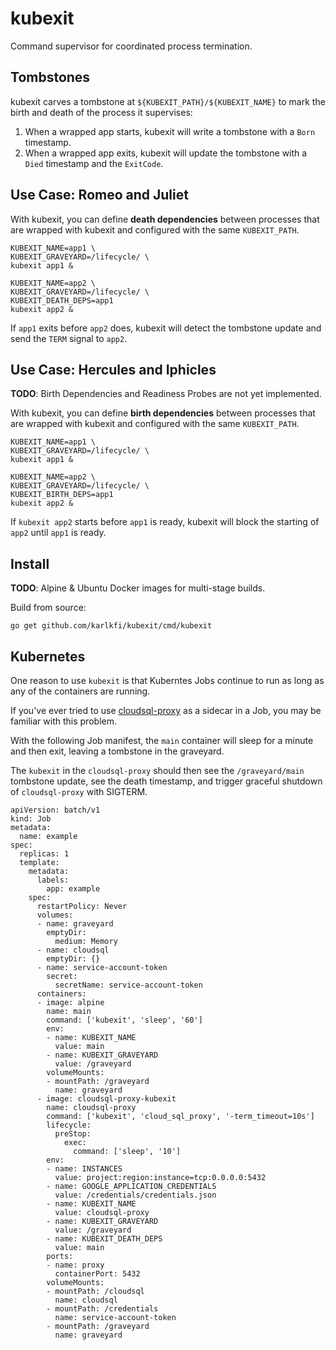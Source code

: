 # kubexit
Command supervisor for coordinated process termination.

## Tombstones

kubexit carves a tombstone at `${KUBEXIT_PATH}/${KUBEXIT_NAME}` to mark the birth and death of the process it supervises:

1. When a wrapped app starts, kubexit will write a tombstone with a `Born` timestamp.
1. When a wrapped app exits, kubexit will update the tombstone with a `Died` timestamp and the `ExitCode`.

## Use Case: Romeo and Juliet

With kubexit, you can define **death dependencies** between processes that are wrapped with kubexit and configured with the same `KUBEXIT_PATH`.

```
KUBEXIT_NAME=app1 \
KUBEXIT_GRAVEYARD=/lifecycle/ \
kubexit app1 &

KUBEXIT_NAME=app2 \
KUBEXIT_GRAVEYARD=/lifecycle/ \
KUBEXIT_DEATH_DEPS=app1
kubexit app2 &
```

If `app1` exits before `app2` does, kubexit will detect the tombstone update and send the `TERM` signal to `app2`.

## Use Case: Hercules and Iphicles

**TODO**: Birth Dependencies and Readiness Probes are not yet implemented.

With kubexit, you can define **birth dependencies** between processes that are wrapped with kubexit and configured with the same `KUBEXIT_PATH`.

```
KUBEXIT_NAME=app1 \
KUBEXIT_GRAVEYARD=/lifecycle/ \
kubexit app1 &

KUBEXIT_NAME=app2 \
KUBEXIT_GRAVEYARD=/lifecycle/ \
KUBEXIT_BIRTH_DEPS=app1
kubexit app2 &
```

If `kubexit app2` starts before `app1` is ready, kubexit will block the starting of `app2` until `app1` is ready.

## Install

**TODO**: Alpine & Ubuntu Docker images for multi-stage builds.

Build from source:

```
go get github.com/karlkfi/kubexit/cmd/kubexit
```

## Kubernetes

One reason to use `kubexit` is that Kuberntes Jobs continue to run as long as any of the containers are running.

If you've ever tried to use [cloudsql-proxy](https://github.com/GoogleCloudPlatform/cloudsql-proxy) as a sidecar in a Job, you may be familiar with this problem.

With the following Job manifest, the `main` container will sleep for a minute and then exit, leaving a tombstone in the graveyard.

The `kubexit` in the `cloudsql-proxy` should then see the `/graveyard/main` tombstone update, see the death timestamp, and trigger graceful shutdown of `cloudsql-proxy` with SIGTERM.

```
apiVersion: batch/v1
kind: Job
metadata:
  name: example
spec:
  replicas: 1
  template:
    metadata:
      labels:
        app: example
    spec:
      restartPolicy: Never
      volumes:
      - name: graveyard
        emptyDir:
          medium: Memory
      - name: cloudsql
        emptyDir: {}
      - name: service-account-token
        secret:
          secretName: service-account-token
      containers:
      - image: alpine
        name: main
        command: ['kubexit', 'sleep', '60']
        env:
        - name: KUBEXIT_NAME
          value: main
        - name: KUBEXIT_GRAVEYARD
          value: /graveyard
        volumeMounts:
        - mountPath: /graveyard
          name: graveyard
      - image: cloudsql-proxy-kubexit
        name: cloudsql-proxy
        command: ['kubexit', 'cloud_sql_proxy', '-term_timeout=10s']
        lifecycle:
          preStop:
            exec:
              command: ['sleep', '10']
        env:
        - name: INSTANCES
          value: project:region:instance=tcp:0.0.0.0:5432
        - name: GOOGLE_APPLICATION_CREDENTIALS
          value: /credentials/credentials.json
        - name: KUBEXIT_NAME
          value: cloudsql-proxy
        - name: KUBEXIT_GRAVEYARD
          value: /graveyard
        - name: KUBEXIT_DEATH_DEPS
          value: main
        ports:
        - name: proxy
          containerPort: 5432
        volumeMounts:
        - mountPath: /cloudsql
          name: cloudsql
        - mountPath: /credentials
          name: service-account-token
        - mountPath: /graveyard
          name: graveyard
```

